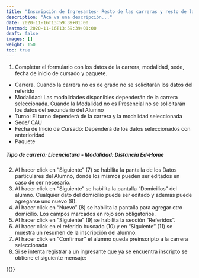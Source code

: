 ```yaml
---
title: "Inscripción de Ingresantes- Resto de las carreras y resto de las modalidades"
description: "Acá va una descripción..."
date: 2020-11-16T13:59:39+01:00
lastmod: 2020-11-16T13:59:39+01:00
draft: false
images: []
weight: 150
toc: true
---
```


1. Completar el formulario con los datos de la carrera, modalidad, sede, fecha de inicio de cursado y paquete.

- Carrera. Cuando la carrera no es de grado no se solicitarán los datos del referido
- Modalidad: Las modalidades disponibles dependerán de la carrera seleccionada. Cuando la Modalidad no es Presencial no se solicitarán los datos del secundario del Alumno
- Turno: El turno dependerá de la carrera y la modalidad seleccionada
- Sede/ CAU
- Fecha de Inicio de Cursado: Dependerá de los datos seleccionados con anterioridad
- Paquete

##### Tipo de carrera:  Licenciatura - Modalidad: Distancia Ed-Home

2. Al hacer click en “Siguiente” (7) se habilita la pantalla de los Datos particulares del Alumno, donde los mismos pueden ser editados en caso de ser necesario.
1. Al hacer click en “Siguiente” se habilita la pantalla “Domicilios” del alumno. Cualquier dato del domicilio puede ser editado y además puede agregarse uno nuevo (8).
1. Al hacer click en “Nuevo” (8) se habilita la pantalla para agregar otro domicilio. Los campos marcados en rojo son obligatorios.
1. Al hacer click en “Siguiente” (9) se habilita la sección “Referidos”.
1. Al hacer click en el referido buscado (10) y en “Siguiente” (11) se muestra un resumen de la inscripción del alumno.
1. Al hacer click en “Confirmar” el alumno queda preinscripto a la carrera seleccionada
1. Si se intenta registrar a un ingresante que ya se encuentra inscripto se obtiene el siguiente mensaje:

{{<warning text="Ya se encuentra inscripto en esta carrera. Legajo: XXXXXXXXXX. La operación no podrá ser completada.">}}
